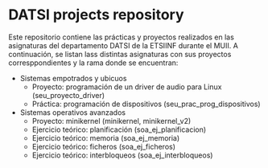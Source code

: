 # DATSI projects repository

Este repositorio contiene las prácticas y proyectos realizados en las asignaturas del departamento DATSI de la ETSIINF durante el MUII.
A continuación, se listan lass distintas asignaturas con sus proyectos corresppondientes y la rama donde se encuentran:
-   Sistemas empotrados y ubicuos
    -   Proyecto: programación de un driver de audio para Linux (seu_proyecto_driver)
    -   Práctica: programación de dispositivos (seu_prac_prog_dispositivos)
-   Sistemas operativos avanzados    
    -   Proyecto: minikernel (minikernel, minikernel_v2)
    -   Ejercicio teórico: planificación (soa_ej_planificacion)
    -   Ejercicio teórico: memoria (soa_ej_memoria)
    -   Ejercicio teórico: ficheros (soa_ej_ficheros)
    -   Ejercicio teórico: interbloqueos (soa_ej_interbloqueos)
